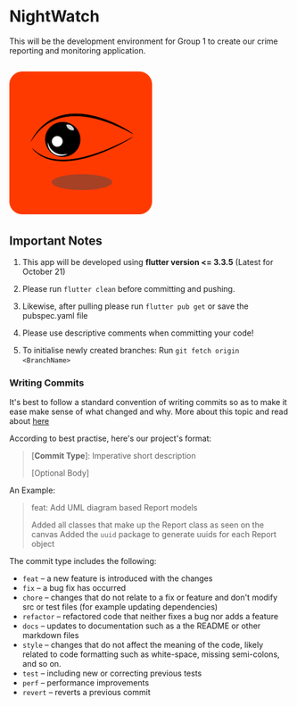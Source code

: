# NightWatch

This will be the development environment for Group 1 to create our crime reporting and monitoring application.

![Our Logo - watching eye on orange background](media/Splash_GitHub_Page.png)
---
## Important Notes

1. This app will be developed using **flutter version <= 3.3.5** (Latest for October 21)

2. Please run `flutter clean` before committing and pushing.

3. Likewise, after pulling please run `flutter pub get` or save the pubspec.yaml file

4. Please use descriptive comments when committing your code!

5. To initialise newly created branches: Run `git fetch origin <BranchName>`


### Writing Commits

It's best to follow a standard convention of writing commits so as to make it ease make sense of
what changed and why. More about this topic and read about [here](https://www.freecodecamp.org/news/how-to-write-better-git-commit-messages/)

According to best practise, here's our project's format:

> \[**Commit Type**]: Imperative short description 
> 
> \[Optional Body]

An Example:

> feat: Add UML diagram based Report models
>
> Added all classes that make up the Report class as seen on the canvas
> Added the `uuid` package to generate uuids for each Report object

The commit type includes the following:

* `feat` – a new feature is introduced with the changes
* `fix` – a bug fix has occurred
* `chore` – changes that do not relate to a fix or feature and don't modify src or test files (for example updating dependencies)
* `refactor` – refactored code that neither fixes a bug nor adds a feature
* `docs` – updates to documentation such as a the README or other markdown files
* `style` – changes that do not affect the meaning of the code, likely related to code formatting such as white-space, missing semi-colons, and so on.
* `test` – including new or correcting previous tests
* `perf` – performance improvements
* `revert` – reverts a previous commit
